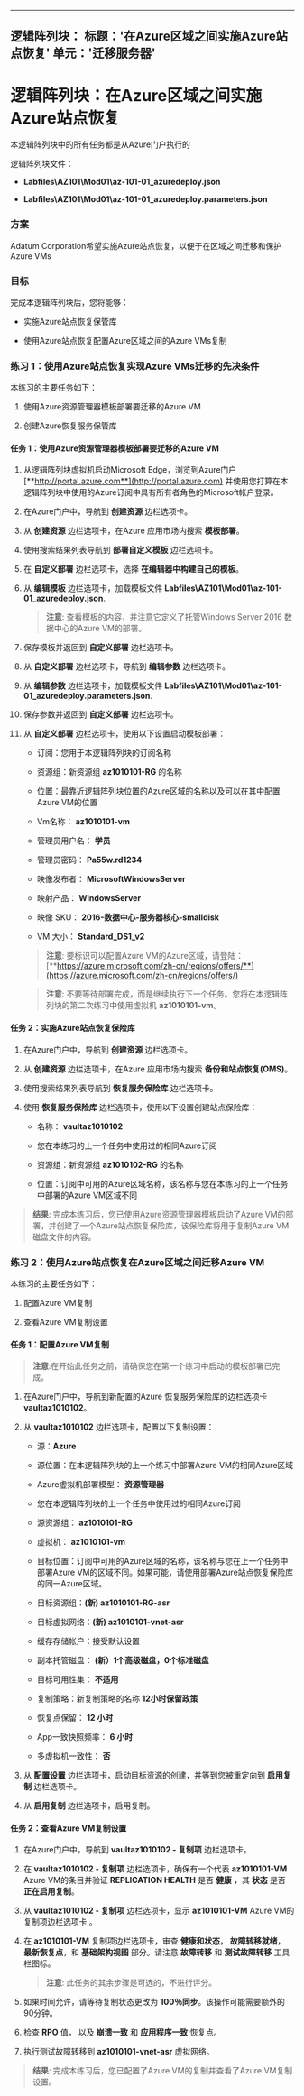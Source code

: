 ﻿---
逻辑阵列块：
    标题：'在Azure区域之间实施Azure站点恢复'
    单元：'迁移服务器'
---

# 逻辑阵列块：在Azure区域之间实施Azure站点恢复

本逻辑阵列块中的所有任务都是从Azure门户执行的

逻辑阵列块文件： 

-  **Labfiles\\AZ101\\Mod01\\az-101-01_azuredeploy.json**

-  **Labfiles\\AZ101\\Mod01\\az-101-01_azuredeploy.parameters.json**

### 方案
  
Adatum Corporation希望实施Azure站点恢复，以便于在区域之间迁移和保护Azure VMs


### 目标
  
完成本逻辑阵列块后，您将能够：

-  实施Azure站点恢复保管库

-  使用Azure站点恢复配置Azure区域之间的Azure VMs复制


### 练习 1：使用Azure站点恢复实现Azure VMs迁移的先决条件 
  
本练习的主要任务如下：

1. 使用Azure资源管理器模板部署要迁移的Azure VM

1. 创建Azure恢复服务保管库
  

#### 任务 1：使用Azure资源管理器模板部署要迁移的Azure VM

1. 从逻辑阵列块虚拟机启动Microsoft Edge，浏览到Azure门户 [**http://portal.azure.com**](http://portal.azure.com) 并使用您打算在本逻辑阵列块中使用的Azure订阅中具有所有者角色的Microsoft帐户登录。

1. 在Azure门户中，导航到 **创建资源** 边栏选项卡。

1. 从 **创建资源** 边栏选项卡，在Azure 应用市场内搜索 **模板部署**。

1. 使用搜索结果列表导航到 **部署自定义模板** 边栏选项卡。

1. 在 **自定义部署** 边栏选项卡，选择 **在编辑器中构建自己的模板**。

1. 从 **编辑模板** 边栏选项卡，加载模板文件 **Labfiles\\AZ101\\Mod01\\az-101-01_azuredeploy.json**. 

   > **注意**: 查看模板的内容，并注意它定义了托管Windows Server 2016 数据中心的Azure VM的部署。

1. 保存模板并返回到 **自定义部署** 边栏选项卡。 

1. 从 **自定义部署** 边栏选项卡，导航到 **编辑参数** 边栏选项卡。

1. 从 **编辑参数** 边栏选项卡，加载模板文件 **Labfiles\\AZ101\\Mod01\\az-101-01_azuredeploy.parameters.json**. 

1. 保存参数并返回到 **自定义部署** 边栏选项卡。 

1. 从 **自定义部署** 边栏选项卡，使用以下设置启动模板部署：

    - 订阅：您用于本逻辑阵列块的订阅名称

    - 资源组：新资源组 **az1010101-RG** 的名称

    - 位置：最靠近逻辑阵列块位置的Azure区域的名称以及可以在其中配置Azure VM的位置

    - Vm名称： **az1010101-vm**

    - 管理员用户名： **学员**

    - 管理员密码： **Pa55w.rd1234**

    - 映像发布者： **MicrosoftWindowsServer**

    - 映射产品： **WindowsServer**

    - 映像 SKU： **2016-数据中心-服务器核心-smalldisk**

    - VM 大小： **Standard_DS1_v2**

   > **注意**: 要标识可以配置Azure VM的Azure区域，请登陆： [**https://azure.microsoft.com/zh-cn/regions/offers/**](https://azure.microsoft.com/zh-cn/regions/offers/)

   > **注意**: 不要等待部署完成，而是继续执行下一个任务。您将在本逻辑阵列块的第二次练习中使用虚拟机 **az1010101-vm**。


#### 任务 2：实施Azure站点恢复保险库
 
1. 在Azure门户中，导航到 **创建资源** 边栏选项卡。

1. 从 **创建资源** 边栏选项卡，在Azure 应用市场内搜索 **备份和站点恢复(OMS)**。

1. 使用搜索结果列表导航到 **恢复服务保险库** 边栏选项卡。

1. 使用 **恢复服务保险库** 边栏选项卡，使用以下设置创建站点保险库：

    - 名称： **vaultaz1010102**

    - 您在本练习的上一个任务中使用过的相同Azure订阅

    - 资源组：新资源组 **az1010102-RG** 的名称

    - 位置：订阅中可用的Azure区域名称，该名称与您在本练习的上一个任务中部署的Azure VM区域不同

> **结果**: 完成本练习后，您已使用Azure资源管理器模板启动了Azure VM的部署，并创建了一个Azure站点恢复保险库，该保险库将用于复制Azure VM磁盘文件的内容。 


### 练习 2：使用Azure站点恢复在Azure区域之间迁移Azure VM 

本练习的主要任务如下：

1. 配置Azure VM复制

1. 查看Azure VM复制设置 


#### 任务 1：配置Azure VM复制

   > **注意**:在开始此任务之前，请确保您在第一个练习中启动的模板部署已完成。 

1. 在Azure门户中，导航到新配置的Azure 恢复服务保险库的边栏选项卡 **vaultaz1010102**。

1. 从 **vaultaz1010102** 边栏选项卡，配置以下复制设置：

    - 源：**Azure**

    - 源位置：在本逻辑阵列块的上一个练习中部署Azure VM的相同Azure区域

    - Azure虚拟机部署模型： **资源管理器**

    - 您在本逻辑阵列块的上一个任务中使用过的相同Azure订阅

    - 源资源组： **az1010101-RG**

    - 虚拟机： **az1010101-vm**

    - 目标位置：订阅中可用的Azure区域的名称，该名称与您在上一个任务中部署Azure VM的区域不同。如果可能，请使用部署Azure站点恢复保险库的同一Azure区域。

    - 目标资源组：**(新) az1010101-RG-asr**

    - 目标虚拟网络：**(新) az1010101-vnet-asr**

    - 缓存存储帐户：接受默认设置

    - 副本托管磁盘： **(新）1个高级磁盘，0个标准磁盘**

    - 目标可用性集： **不适用**

    - 复制策略：新复制策略的名称 **12小时保留政策**

    - 恢复点保留： **12 小时**

    - App一致快照频率： **6 小时**

    - 多虚拟机一致性： **否**

1. 从 **配置设置** 边栏选项卡，启动目标资源的创建，并等到您被重定向到 **启用复制** 边栏选项卡。

1. 从 **启用复制** 边栏选项卡，启用复制。


#### 任务 2：查看Azure VM复制设置

1. 在Azure门户中，导航到 **vaultaz1010102 - 复制项** 边栏选项卡。

1. 在 **vaultaz1010102 - 复制项** 边栏选项卡，确保有一个代表 **az1010101-VM** Azure VM的条目并验证 **REPLICATION HEALTH** 是否 **健康** ，其 **状态** 是否 **正在启用复制**。

1. 从 **vaultaz1010102 - 复制项** 边栏选项卡，显示 **az1010101-VM** Azure VM的复制项边栏选项卡 。

1. 在 **az1010101-VM** 复制项边栏选项卡，审查 **健康和状态**， **故障转移就绪**， **最新恢复点**，和 **基础架构视图** 部分。请注意 **故障转移** 和 **测试故障转移** 工具栏图标。

   > **注意**: 此任务的其余步骤是可选的，不进行评分。 

1. 如果时间允许，请等待复制状态更改为 **100％同步**。该操作可能需要额外的90分钟。 

1. 检查 **RPO** 值， 以及 **崩溃一致** 和 **应用程序一致** 恢复点。 

1. 执行测试故障转移到 **az1010101-vnet-asr** 虚拟网络。

> **结果**: 完成本练习后，您已配置了Azure VM的复制并查看了Azure VM复制设置。
